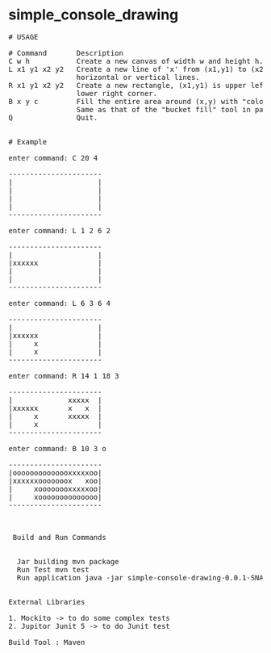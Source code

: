 # simple_console_drawing

<pre>
# USAGE

# Command 	   	Description
C w h           Create a new canvas of width w and height h.
L x1 y1 x2 y2   Create a new line of 'x' from (x1,y1) to (x2,y2). Only support 
                horizontal or vertical lines.
R x1 y1 x2 y2   Create a new rectangle, (x1,y1) is upper left corner & (x2,y2) is 
                lower right corner.
B x y c         Fill the entire area around (x,y) with "colour" c.
                Same as that of the "bucket fill" tool in paint programs.
Q               Quit.


# Example

enter command: C 20 4

----------------------
|                    |
|                    |
|                    |
|                    |
---------------------- 

enter command: L 1 2 6 2

----------------------
|                    |
|xxxxxx              |
|                    |
|                    |
----------------------

enter command: L 6 3 6 4

----------------------
|                    |
|xxxxxx              |
|     x              |
|     x              |
----------------------

enter command: R 14 1 18 3

----------------------
|             xxxxx  |
|xxxxxx       x   x  |
|     x       xxxxx  |
|     x              |
----------------------

enter command: B 10 3 o

----------------------
|oooooooooooooxxxxxoo|
|xxxxxxooooooox   xoo|
|     xoooooooxxxxxoo|
|     xoooooooooooooo|
----------------------


<br> Build and Run Commands </br>

  Jar building mvn package
  Run Test mvn test
  Run application java -jar simple-console-drawing-0.0.1-SNAPSHOT.jar
  

External Libraries

1. Mockito -> to do some complex tests
2. Jupitor Junit 5 -> to do Junit test

Build Tool : Maven

</pre>
